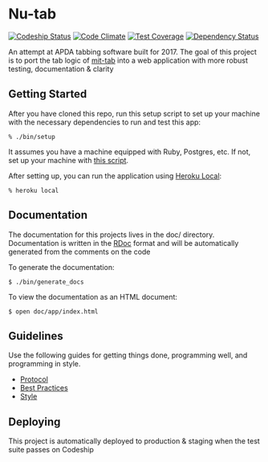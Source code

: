 # Nu-tab

[![Codeship Status](https://codeship.com/projects/b391e820-d527-0134-caef-66656fa4ab2f/status?branch=master)](https://www.codeship.com/projects/202400)
[![Code Climate](https://codeclimate.com/github/BenMusch/nu-tab/badges/gpa.svg)](https://codeclimate.com/github/BenMusch/nu-tab)
[![Test Coverage](https://codeclimate.com/github/BenMusch/nu-tab/badges/coverage.svg)](https://codeclimate.com/github/BenMusch/nu-tab/coverage)
[![Dependency Status](https://gemnasium.com/badges/github.com/BenMusch/nu-tab.svg)](https://gemnasium.com/github.com/BenMusch/nu-tab)

An attempt at APDA tabbing software built for 2017. The goal of this project is
to port the tab logic of [mit-tab](https://github.com/jolynch/mit-tab) into a
web application with more robust testing, documentation & clarity

## Getting Started

After you have cloned this repo, run this setup script to set up your machine
with the necessary dependencies to run and test this app:

    % ./bin/setup

It assumes you have a machine equipped with Ruby, Postgres, etc. If not, set up
your machine with [this script].

[this script]: https://github.com/thoughtbot/laptop

After setting up, you can run the application using [Heroku Local]:

    % heroku local

[Heroku Local]: https://devcenter.heroku.com/articles/heroku-local

## Documentation

The documentation for this projects lives in the doc/ directory. Documentation
is written in the [RDoc](https://github.com/rdoc/rdoc) format and will be
automatically generated from the comments on the code

To generate the documentation:

    $ ./bin/generate_docs

To view the documentation as an HTML document:

    $ open doc/app/index.html

## Guidelines

Use the following guides for getting things done, programming well, and
programming in style.

* [Protocol](http://github.com/thoughtbot/guides/blob/master/protocol)
* [Best Practices](http://github.com/thoughtbot/guides/blob/master/best-practices)
* [Style](http://github.com/thoughtbot/guides/blob/master/style)

## Deploying

This project is automatically deployed to production & staging when the test
suite passes on Codeship
